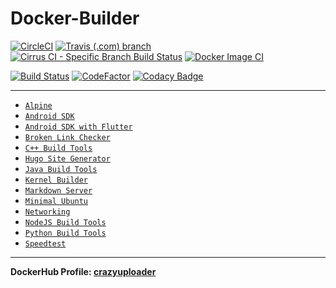 # Docker-Builder

[![CircleCI](https://circleci.com/gh/crazyuploader/Docker-Builder/tree/master.svg?style=svg)](https://circleci.com/gh/crazyuploader/Docker-Builder/tree/master)
[![Travis (.com) branch](https://img.shields.io/travis/com/crazyuploader/Docker-Builder/master?label=Travis%20Master%20CI%20Branch)](https://travis-ci.com/crazyuploader/Docker-Builder)
[![Cirrus CI - Specific Branch Build Status](https://img.shields.io/cirrus/github/crazyuploader/Docker-Builder/master?label=Cirrus%20Master%20CI%20Branch)](https://cirrus-ci.com/github/crazyuploader/Docker-Builder)
[![Docker Image CI](https://github.com/crazyuploader/Docker-Builder/workflows/Docker%20Image%20CI/badge.svg)](https://github.com/crazyuploader/Docker-Builder/actions)

[![Build Status](https://crazyuploader.semaphoreci.com/badges/Docker-Builder.svg)](https://crazyuploader.semaphoreci.com/projects/Docker-Builder)
[![CodeFactor](https://www.codefactor.io/repository/github/crazyuploader/docker-builder/badge/master)](https://www.codefactor.io/repository/github/crazyuploader/docker-builder/overview/master)
[![Codacy Badge](https://app.codacy.com/project/badge/Grade/17fa9f267ca748ca841ab338644d2086)](https://www.codacy.com/gh/crazyuploader/Docker-Builder/dashboard?utm_source=github.com&utm_medium=referral&utm_content=crazyuploader/Docker-Builder&utm_campaign=Badge_Grade)

---

- [`Alpine`](alpine/Dockerfile)
- [`Android SDK`](android_sdk/Dockerfile)
- [`Android SDK with Flutter`](android_sdk_flutter/Dockerfile)
- [`Broken Link Checker`](broken_link_checker/Dockerfile)
- [`C++ Build Tools`](cpp_build_tools/Dockerfile)
- [`Hugo Site Generator`](hugo/Dockerfile)
- [`Java Build Tools`](java_build_tools/Dockerfile)
- [`Kernel Builder`](kernel_build/Dockerfile)
- [`Markdown Server`](markdown_server/Dockerfile)
- [`Minimal Ubuntu`](minimal_ubuntu/Dockerfile)
- [`Networking`](networking/Dockerfile)
- [`NodeJS Build Tools`](node_build_tools/Dockerfile)
- [`Python Build Tools`](python_build_tools/Dockerfile)
- [`Speedtest`](speedtest/Dockerfile)

---

**DockerHub Profile: [crazyuploader](https://hub.docker.com/u/crazyuploader)**
